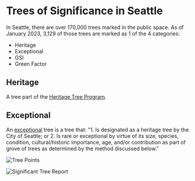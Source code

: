 # Trees of Significance in Seattle
In Seattle, there are over 170,000 trees marked in the public space. As of January 2023, 3,129 of those trees are marked as 1 of the 4 categories:
- Heritage
- Exceptional
- GSI
- Green Factor

## Heritage
A tree part of the [Heritage Tree Program](https://www.seattle.gov/transportation/projects-and-programs/programs/trees-and-landscaping-program/heritage-tree-program).

## Exceptional
An [exceptional](https://www.seattle.gov/Documents/Departments/UrbanForestryCommission/Resources/DR2008-16xExceptionalTrees.pdf) tree is a tree that:
"1. Is designated as a heritage tree by the City of Seattle; or
2. Is rare or exceptional by virtue of its size, species, condition, cultural/historic importance, age, and/or contribution as part of grove of trees as determined by the method discussed below."

![Tree Points](Tree_Points.png)

![Significant Tree Report](Significant_Trees_Report.png)
